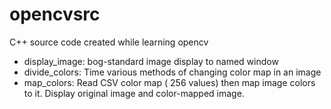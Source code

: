 # opencvsrc
C++ source code created while learning opencv

* display_image: bog-standard image display to named window
* divide_colors: Time various methods of changing color map in an image
* map_colors:  Read CSV color map ( 256 values) then map image colors to it.  Display original image and color-mapped image.
